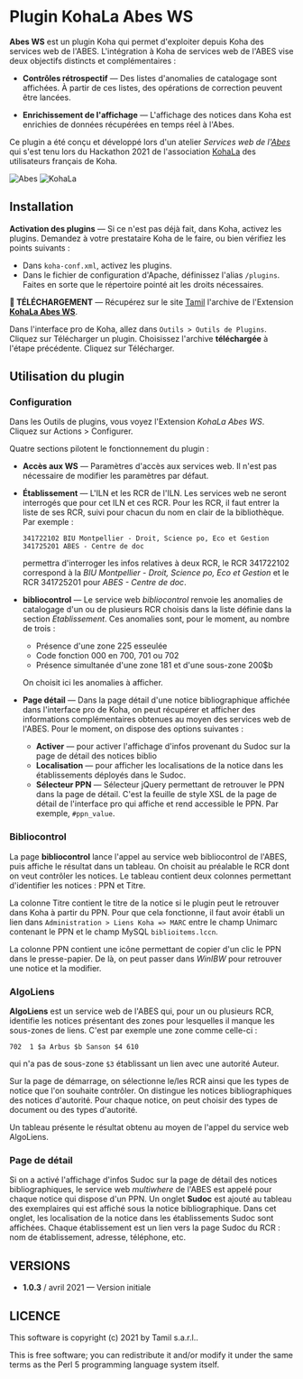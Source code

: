 # Plugin KohaLa Abes WS

**Abes WS** est un plugin Koha qui permet d'exploiter depuis Koha des services
web de l'ABES. L'intégration à Koha de services web de l'ABES vise deux
objectifs distincts et complémentaires :

- **Contrôles rétrospectif** — Des listes d'anomalies de catalogage sont
  affichées. À partir de ces listes, des opérations de correction peuvent être
  lancées.

- **Enrichissement de l'affichage** — L'affichage des notices dans Koha est
  enrichies de données récupérées en temps réel à l'Abes.

Ce plugin a été conçu et développé lors d'un atelier _Services web de
l'[Abes](https://abes.fr)_ qui s'est tenu lors du Hackathon 2021 de
l'association [KohaLa](http://koha-fr.org) des utilisateurs français de Koha.

![Abes](https://raw.githubusercontent.com/fredericd/Koha-Plugin-KohaLa-AbesWS/master/Koha/Plugin/KohaLa/AbesWS/img/logo-abes.svg)
![KohaLa](https://raw.githubusercontent.com/fredericd/Koha-Plugin-KohaLa-AbesWS/master/Koha/Plugin/KohaLa/AbesWS/img/logo-kohala.png)

## Installation

**Activation des plugins** — Si ce n'est pas déjà fait, dans Koha, activez les
plugins. Demandez à votre prestataire Koha de le faire, ou bien vérifiez les
points suivants :

- Dans `koha-conf.xml`, activez les plugins.
- Dans le fichier de configuration d'Apache, définissez l'alias `/plugins`.
  Faites en sorte que le répertoire pointé ait les droits nécessaires.

**📁 TÉLÉCHARGEMENT** — Récupérez sur le site [Tamil](https://www.tamil.fr)
l'archive de l'Extension **[KohaLa Abes
WS](https://www.tamil.fr/download/koha-plugin-kohala-abesws-1.0.2.kpz)**.

Dans l'interface pro de Koha, allez dans `Outils > Outils de Plugins`. Cliquez
sur Télécharger un plugin. Choisissez l'archive **téléchargée** à l'étape
précédente. Cliquez sur Télécharger.

## Utilisation du plugin

### Configuration

Dans les Outils de plugins, vous voyez l'Extension *KohaLa Abes WS*. Cliquez sur
Actions > Configurer.

Quatre sections pilotent le fonctionnement du plugin :

- **Accès aux WS** — Paramètres d'accès aux services web. Il n'est pas
  nécessaire de modifier les paramètres par défaut.

- **Établissement** — L'ILN et les RCR de l'ILN. Les services web ne seront
  interrogés que pour cet ILN et ces RCR. Pour les RCR, il faut entrer la liste
  de ses RCR, suivi pour chacun du nom en clair de la bibliothèque. Par exemple :

  ```text
  341722102 BIU Montpellier - Droit, Science po, Eco et Gestion
  341725201 ABES - Centre de doc
  ```

  permettra d'interroger les infos relatives à deux RCR, le RCR 341722102
  correspond à la _BIU Montpellier - Droit, Science po, Eco et Gestion_ et le RCR 341725201 pour _ABES - Centre de doc_.

- **bibliocontrol** — Le service web _bibliocontrol_ renvoie les anomalies de
  catalogage d'un ou de plusieurs RCR choisis dans la liste définie dans la
  section _Etablissement_. Ces anomalies sont, pour le moment, au nombre de trois :

  - Présence d'une zone 225 esseulée
  - Code fonction 000 en 700, 701 ou 702
  - Présence simultanée d'une zone 181 et d'une sous-zone 200$b

  On choisit ici les anomalies à afficher.

- **Page détail** — Dans la page détail d'une notice bibliographique affichée
  dans l'interface pro de Koha, on peut récupérer et afficher des informations
  complémentaires obtenues au moyen des services web de l'ABES. Pour le moment, on dispose des options suivantes :

  - **Activer** — pour activer l'affichage d'infos provenant du Sudoc sur la
    page de détail des notices biblio
  - **Localisation** — pour afficher les localisations de la notice dans les
    établissements déployés dans le Sudoc.
  - **Sélecteur PPN** — Sélecteur jQuery permettant de retrouver le PPN dans la
    page de détail. C'est la feuille de style XSL de la page de détail de
    l'interface pro qui affiche et rend accessible le PPN. Par exemple,
    `#ppn_value`.

### Bibliocontrol

La page **bibliocontrol** lance l'appel au service web bibliocontrol de l'ABES,
puis affiche le résultat dans un tableau. On choisit au préalable le RCR dont on
veut contrôler les notices. Le tableau contient deux colonnes permettant
d'identifier les notices : PPN et Titre.

La colonne Titre contient le titre de la notice si le plugin peut le retrouver
dans Koha à partir du PPN. Pour que cela fonctionne, il faut avoir établi un
lien dans `Administration > Liens Koha => MARC` entre le champ Unimarc contenant
le PPN et le champ MySQL `biblioitems.lccn`.

La colonne PPN contient une icône permettant de copier d'un clic le PPN dans le
presse-papier. De là, on peut passer dans _WinIBW_ pour retrouver une notice et
la modifier.

### AlgoLiens

**AlgoLiens** est un service web de l'ABES qui, pour un ou plusieurs RCR,
identifie les notices présentant des zones pour lesquelles il manque les
sous-zones de liens. C'est par exemple une zone comme celle-ci :

```text
702  1 $a Arbus $b Sanson $4 610
```

qui n'a pas de sous-zone `$3` établissant un lien avec une autorité Auteur.

Sur la page de démarrage, on sélectionne le/les RCR ainsi que les types de
notice que l'on souhaite contrôler. On distingue les notices bibliographiques
des notices d'autorité. Pour chaque notice, on peut choisir des types de
document ou des types d'autorité.

Un tableau présente le résultat obtenu au moyen de l'appel du service web
AlgoLiens.

### Page de détail

Si on a activé l'affichage d'infos Sudoc sur la page de détail des notices
bibliographiques, le service web _multiwhere_ de l'ABES est appelé pour chaque
notice qui dispose d'un PPN. Un onglet **Sudoc** est ajouté au tableau des
exemplaires qui est affiché sous la notice bibliographique. Dans cet onglet, les
localisation de la notice dans les établissements Sudoc sont affichées. Chaque
établissement est un lien vers la page Sudoc du RCR : nom de établissement,
adresse, téléphone, etc.

## VERSIONS

* **1.0.3** / avril 2021 — Version initiale

## LICENCE

This software is copyright (c) 2021 by Tamil s.a.r.l..

This is free software; you can redistribute it and/or modify it under the same
terms as the Perl 5 programming language system itself.


